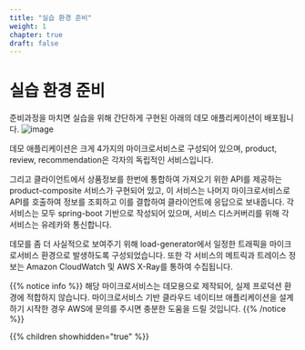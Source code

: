 ```yaml
---
title: "실습 환경 준비"
weight: 1
chapter: true
draft: false
---
```


# 실습 환경 준비

준비과정을 마치면 실습을 위해 간단하게 구현된 아래의 데모 애플리케이션이 배포됩니다.
![image](/images/20_ec2/architecture.png)

데모 애플리케이션은 크게 4가지의 마이크로서비스로 구성되어 있으며, product, review, recommendation은 각자의 독립적인 서비스입니다.

그리고 클라이언트에서 상품정보를 한번에 통합하여 가져오기 위한 API를 제공하는 product-composite 서비스가 구현되어 있고, 이 서비스는 나머지 마이크로서비스로 API를 호출하여 정보를 조회하고 이를 결합하여 클라이언트에 응답으로 보내줍니다.
각 서비스는 모두 spring-boot 기반으로 작성되어 있으며, 서비스 디스커버리를 위해 각 서비스는 유레카와 통신합니다.

데모를 좀 더 사실적으로 보여주기 위해 load-generator에서 일정한 트래픽을 마이크로서비스 환경으로 발생하도록 구성되었습니다.
또한 각 서비스의 메트릭과 트레이스 정보는 Amazon CloudWatch 및 AWS X-Ray를 통하여 수집됩니다.

{{% notice info %}}
해당 마이크로서비스는 데모용으로 제작되어, 실제 프로덕션 환경에 적합하지 않습니다.
마이크로서비스 기반 클라우드 네이티브 애플리케이션을 설계하기 시작한 경우 AWS에 문의를 주시면 충분한 도움을 드릴 것입니다.
{{% /notice %}}

{{% children showhidden="true" %}}
